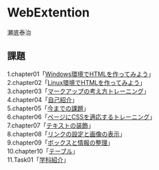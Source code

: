 # WebExtention
瀬底泰治  

## 課題
1.chapter01「[Windows環境でHTMLを作ってみよう](chapter01/ch01-firsthtml-win.html)」  
2.chapter02「[Linux環境でHTMLを作ってみよう](chapter02/ch02-firsthtml-linux.html)」  
3.chapter03「[マークアップの考え方トレーニング](chapter03/ch03-markuptag1.html)」  
4.chapter04「[自己紹介](chapter04/ch04-markuptag1.html)」  
5.chapter05「[今までの課題](chapter05/ch05-markuptag2.html)」  
6.chapter06「[ページにCSSを適応するトレーニング](chapter06/index.html)」  
7.chapter07「[テキストの装飾](chapter07/ch07-fontsytle.html)」  
8.chapter08「[リンクの設定と画像の表示](chapter08/ch08-linkimg.html)」  
9.chapter09「[ボックスと情報の整理](chapter09/ch09-boxcss.html)」  
10.chapter10「[テーブル](chapter10/ch10-table.html)」  
11.Task01「[学科紹介](Task01)」
